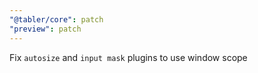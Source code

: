 ```yaml
---
"@tabler/core": patch
"preview": patch
---
```


Fix `autosize` and `input mask` plugins to use window scope
